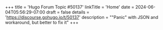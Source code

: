 +++
title = 'Hugo Forum Topic #50137'
linkTitle = 'Home'
date = 2024-06-04T05:56:29-07:00
draft = false
details = 'https://discourse.gohugo.io/t/50137'
description = ""Panic" with JSON and workaround, but better to fix it"
+++
